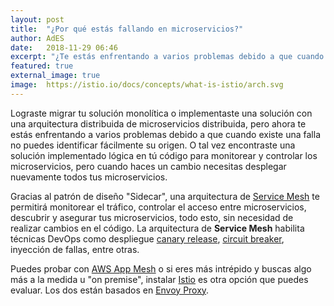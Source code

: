 ```yaml
---
layout: post
title:  "¿Por qué estás fallando en microservicios?"
author: AdES
date:   2018-11-29 06:46
excerpt: "¿Te estás enfrentando a varios problemas debido a que cuando existe una falla no puedes identificar fácilmente su origen? En este artículo encontrarás una solución."
featured: true
external_image: true
image:  https://istio.io/docs/concepts/what-is-istio/arch.svg
---
```


Lograste migrar tu solución monolítica o implementaste una solución con una arquitectura distribuida de microservicios distribuida, pero ahora te estás enfrentando a varios problemas debido a que cuando existe una falla no puedes identificar fácilmente su origen. O tal vez encontraste una solución implementado lógica en tú código para monitorear y controlar los microservicios, pero cuando haces un cambio necesitas desplegar nuevamente todos tus microservicios.

Gracias al patrón de diseño "Sidecar", una arquitectura de [Service Mesh](https://www.nginx.com/blog/what-is-a-service-mesh/) te permitirá monitorear el tráfico, controlar el acceso entre microservicios, descubrir y asegurar tus microservicios, todo esto, sin necesidad de realizar cambios en el código. La arquitectura de **Service Mesh** habilita técnicas DevOps como despliegue [canary release](https://martinfowler.com/bliki/CanaryRelease.html), [circuit breaker](https://martinfowler.com/bliki/CircuitBreaker.html), inyección de fallas, entre otras.

Puedes probar con [AWS App Mesh](https://aws.amazon.com/es/app-mesh/) o si eres más intrépido  y buscas algo más a la medida u "on premise", instalar [Istio](https://istio.io/docs/setup/kubernetes/) es otra opción que puedes evaluar. Los dos están basados en [Envoy Proxy](https://www.envoyproxy.io/).

